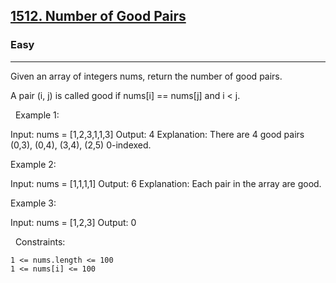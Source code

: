 <h2><a href="https://leetcode.com/problems/number-of-good-pairs/">1512. Number of Good Pairs</a></h2><h3>Easy</h3><hr>Given an array of integers nums, return the number of good pairs.

A pair (i, j) is called good if nums[i] == nums[j] and i < j.

 
Example 1:

Input: nums = [1,2,3,1,1,3]
Output: 4
Explanation: There are 4 good pairs (0,3), (0,4), (3,4), (2,5) 0-indexed.


Example 2:

Input: nums = [1,1,1,1]
Output: 6
Explanation: Each pair in the array are good.


Example 3:

Input: nums = [1,2,3]
Output: 0


 
Constraints:


	1 <= nums.length <= 100
	1 <= nums[i] <= 100

